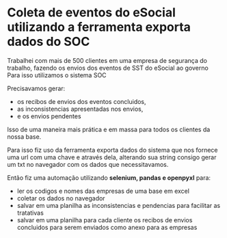 # Coleta de eventos do eSocial utilizando a ferramenta exporta dados do SOC

Trabalhei com mais de 500 clientes em uma empresa de segurança do trabalho, fazendo os envios dos eventos de SST do eSocial ao governo
Para isso utilizamos o sistema SOC

Precisavamos gerar:

 - os recibos de envios dos eventos concluidos, 
 - as inconsistencias apresentadas nos envios, 
 - e os envios pendentes 

Isso de uma maneira mais prática e em massa para todos os clientes da nossa base.

Para isso fiz uso da ferramenta exporta dados do sistema que nos fornece uma url com uma chave e através dela,
alterando sua string consigo gerar um txt no navegador com os dados que necessitavamos.

Então fiz uma automação utilizando <b>selenium, pandas e openpyxl</b> para:

 - ler os codigos e nomes das empresas de uma base em excel
 - coletar os dados no navegador
 - salvar em uma planilha as inconsistencias e pendencias para facilitar as tratativas
 - salvar em uma planilha para cada cliente os recibos de envios concluidos para serem enviados como anexo para as empresas
